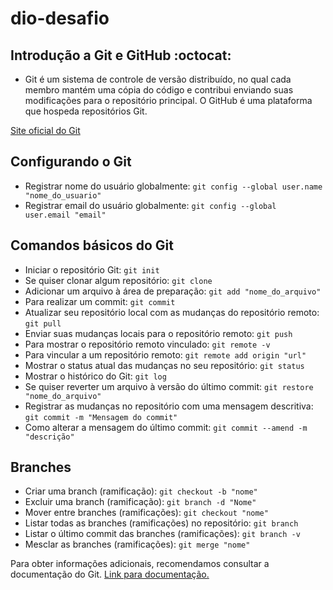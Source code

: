 # dio-desafio

## Introdução a Git e GitHub :octocat:

- Git é um sistema de controle de versão distribuído, no qual cada membro mantém uma cópia do código e contribui enviando suas modificações para o repositório principal. O GitHub é uma plataforma que hospeda repositórios Git.

[Site oficial do Git](https://git-scm.com/)

## Configurando o Git

- Registrar nome do usuário globalmente: `git config --global user.name "nome_do_usuario"`
- Registrar email do usuário globalmente: `git config --global user.email "email"`

## Comandos básicos do Git

- Iniciar o repositório Git: `git init`
- Se quiser clonar algum repositório: `git clone`
- Adicionar um arquivo à área de preparação: `git add "nome_do_arquivo"`
- Para realizar um commit: `git commit`
- Atualizar seu repositório local com as mudanças do repositório remoto: `git pull`
- Enviar suas mudanças locais para o repositório remoto: `git push`
- Para mostrar o repositório remoto vinculado: `git remote -v`
- Para vincular a um repositório remoto: `git remote add origin "url"`
- Mostrar o status atual das mudanças no seu repositório: `git status`
- Mostrar o histórico do Git: `git log`
- Se quiser reverter um arquivo à versão do último commit: `git restore "nome_do_arquivo"`
- Registrar as mudanças no repositório com uma mensagem descritiva: `git commit -m "Mensagem do commit"`
- Como alterar a mensagem do último commit: `git commit --amend -m "descrição"`

## Branches
- Criar uma branch (ramificação): `git checkout -b "nome"`
- Excluir uma branch (ramificação): `git branch -d "Nome"`
- Mover entre branches (ramificações): `git checkout "nome"`
- Listar todas as branches (ramificações) no repositório: `git branch`
- Listar o último commit das branches (ramificações): `git branch -v`
- Mesclar as branches (ramificações): `git merge "nome"`

Para obter informações adicionais, recomendamos consultar a documentação do Git. [Link para documentação.](https://git-scm.com/docs)